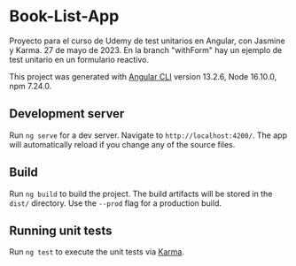 # Book-List-App
Proyecto para el curso de Udemy de test unitarios en Angular, con Jasmine y Karma. 27 de mayo de 2023.
En la branch "withForm" hay un ejemplo de test unitario en un formulario reactivo.

This project was generated with [Angular CLI](https://github.com/angular/angular-cli) version 13.2.6, Node 16.10.0, npm 7.24.0.

## Development server

Run `ng serve` for a dev server. Navigate to `http://localhost:4200/`. The app will automatically reload if you change any of the source files.

## Build

Run `ng build` to build the project. The build artifacts will be stored in the `dist/` directory. Use the `--prod` flag for a production build.

## Running unit tests

Run `ng test` to execute the unit tests via [Karma](https://karma-runner.github.io).

